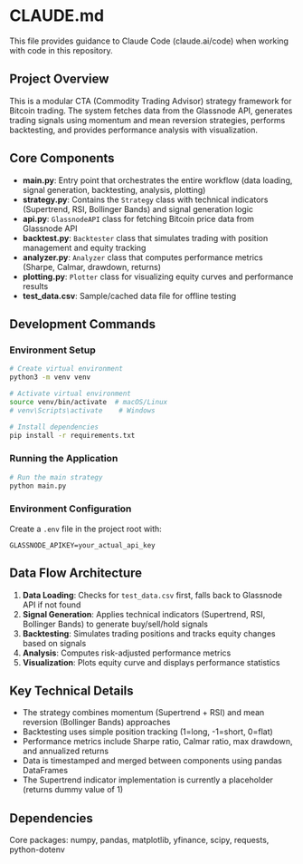 # CLAUDE.md

This file provides guidance to Claude Code (claude.ai/code) when working with code in this repository.

## Project Overview

This is a modular CTA (Commodity Trading Advisor) strategy framework for Bitcoin trading. The system fetches data from the Glassnode API, generates trading signals using momentum and mean reversion strategies, performs backtesting, and provides performance analysis with visualization.

## Core Components

- **main.py**: Entry point that orchestrates the entire workflow (data loading, signal generation, backtesting, analysis, plotting)
- **strategy.py**: Contains the `Strategy` class with technical indicators (Supertrend, RSI, Bollinger Bands) and signal generation logic
- **api.py**: `GlassnodeAPI` class for fetching Bitcoin price data from Glassnode API
- **backtest.py**: `Backtester` class that simulates trading with position management and equity tracking
- **analyzer.py**: `Analyzer` class that computes performance metrics (Sharpe, Calmar, drawdown, returns)
- **plotting.py**: `Plotter` class for visualizing equity curves and performance results
- **test_data.csv**: Sample/cached data file for offline testing

## Development Commands

### Environment Setup
```bash
# Create virtual environment
python3 -m venv venv

# Activate virtual environment
source venv/bin/activate  # macOS/Linux
# venv\Scripts\activate    # Windows

# Install dependencies
pip install -r requirements.txt
```

### Running the Application
```bash
# Run the main strategy
python main.py
```

### Environment Configuration
Create a `.env` file in the project root with:
```
GLASSNODE_APIKEY=your_actual_api_key
```

## Data Flow Architecture

1. **Data Loading**: Checks for `test_data.csv` first, falls back to Glassnode API if not found
2. **Signal Generation**: Applies technical indicators (Supertrend, RSI, Bollinger Bands) to generate buy/sell/hold signals
3. **Backtesting**: Simulates trading positions and tracks equity changes based on signals
4. **Analysis**: Computes risk-adjusted performance metrics
5. **Visualization**: Plots equity curve and displays performance statistics

## Key Technical Details

- The strategy combines momentum (Supertrend + RSI) and mean reversion (Bollinger Bands) approaches
- Backtesting uses simple position tracking (1=long, -1=short, 0=flat) 
- Performance metrics include Sharpe ratio, Calmar ratio, max drawdown, and annualized returns
- Data is timestamped and merged between components using pandas DataFrames
- The Supertrend indicator implementation is currently a placeholder (returns dummy value of 1)

## Dependencies

Core packages: numpy, pandas, matplotlib, yfinance, scipy, requests, python-dotenv